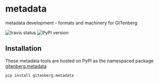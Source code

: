 # metadata
metadata development - formats and machinery for GITenberg

![travis status](https://img.shields.io/travis/gitenberg-dev/metadata.svg)
![PyPI version](https://img.shields.io/pypi/v/gitenberg.metadata.svg)

## Installation

These metadata tools are hosted on PyPI as the namespaced package [gitenberg.metadata](https://pypi.python.org/pypi/gitenberg.metadata/)

    pip install gitenberg.metadata
